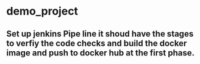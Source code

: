 # demo_project

## Set up jenkins Pipe line it shoud have the stages to verfiy the code checks and build the docker image and push to docker hub at the first phase.
